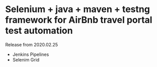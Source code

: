 # Selenium + java + maven + testng framework for AirBnb travel portal test automation
Release from 2020.02.25
- Jenkins Pipelines
- Selenim Grid
